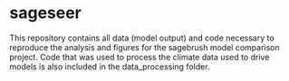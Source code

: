 # sageseer
This repository contains all data (model output) and code necessary to reproduce the analysis and figures for the sagebrush model comparison project. Code that was used to process the climate data used to drive models is also included in the data_processing folder.
